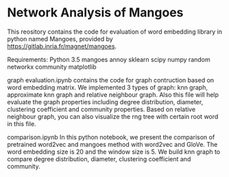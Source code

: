 # Network Analysis of Mangoes

This reository contains the code for evaluation of word embedding library in python named Mangoes, provided by https://gitlab.inria.fr/magnet/mangoes.

Requirements:
Python 3.5
mangoes
annoy
sklearn
scipy
numpy
random
networkx
community
matplotlib

graph evaluation.ipynb contains the code for graph contruction based on word embedding matrix. We implemented 3 types of graph: knn graph, approximate knn graph and relative neighbour graph. Also this file will help evaluate the graph properties including degree distribution, diameter, clustering coefficient and community properties. Based on relative neighbour graph, you can also visualize the rng tree with certain root word in this file.

comparison.ipynb In this python notebook, we present the comparison of pretrained word2vec and mangoes method with word2vec and GloVe. The word embedding size is 20 and the window size is 5. We build knn graph to compare degree distribution, diameter, clustering coefficient and community.


